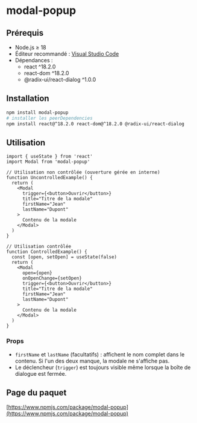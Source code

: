 # modal-popup

## Prérequis

- Node.js ≥ 18
- Éditeur recommandé : [Visual Studio Code](https://code.visualstudio.com/)
- Dépendances :
  - react ^18.2.0
  - react-dom ^18.2.0
  - @radix-ui/react-dialog ^1.0.0

## Installation

```bash
npm install modal-popup
# installer les peerDependencies
npm install react@^18.2.0 react-dom@^18.2.0 @radix-ui/react-dialog
```

## Utilisation

```tsx
import { useState } from 'react'
import Modal from 'modal-popup'

// Utilisation non contrôlée (ouverture gérée en interne)
function UncontrolledExample() {
  return (
    <Modal
      trigger={<button>Ouvrir</button>}
      title="Titre de la modale"
      firstName="Jean"
      lastName="Dupont"
    >
      Contenu de la modale
    </Modal>
  )
}

// Utilisation contrôlée
function ControlledExample() {
  const [open, setOpen] = useState(false)
  return (
    <Modal
      open={open}
      onOpenChange={setOpen}
      trigger={<button>Ouvrir</button>}
      title="Titre de la modale"
      firstName="Jean"
      lastName="Dupont"
    >
      Contenu de la modale
    </Modal>
  )
}
```

### Props

- `firstName` et `lastName` (facultatifs) : affichent le nom complet dans le contenu. Si l'un des deux manque, la modale ne s'affiche pas.
- Le déclencheur (`trigger`) est toujours visible même lorsque la boîte de dialogue est fermée.

## Page du paquet

[https://www.npmjs.com/package/modal-popup](https://www.npmjs.com/package/modal-popup)

